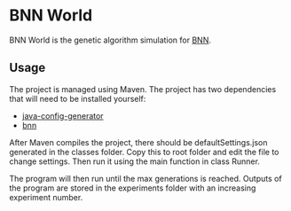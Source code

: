 # BNN World

BNN World is the genetic algorithm simulation for [BNN](https://github.com/pateichler/bnn-world).

## Usage

The project is managed using Maven. The project has two dependencies that will need to be installed yourself:

- [java-config-generator](https://github.com/pateichler/java-config-generator)
- [bnn](https://github.com/pateichler/bnn)

After Maven compiles the project, there should be defaultSettings.json generated in the classes folder. Copy this to root folder and edit the file to change settings. Then run it using the main function in class Runner.

The program will then run until the max generations is reached. Outputs of the program are stored in the experiments folder with an increasing experiment number.